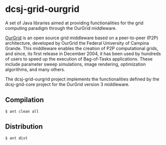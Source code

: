 dcsj-grid-ourgrid
=================

A set of Java libraries aimed at providing functionalities for the grid computing paradigm through the OurGrid middleware.

[OurGrid](http://www.ourgrid.org "OurGrid") is an open source grid middleware based on a peer-to-peer (P2P) architecture, developed by OurGrid the Federal University of Campina Grande.
This middleware enables the creation of P2P computational grids, and since, its first release in December 2004, it has been used by hundreds of users to speed up the execution of Bag-of-Tasks applications.
These include parameter sweep simulations, image rendering, optimization algorithms, and many others.

The dcsj-grid-ourgrid project implements the functionalities defined by the dcsj-grid-core project for the OurGrid version 3 middleware.


Compilation
-----------

    $ ant clean all

Distribution
-------------

    $ ant dist
